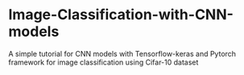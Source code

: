 # Image-Classification-with-CNN-models
A simple tutorial for CNN models with Tensorflow-keras and Pytorch framework for image classification using Cifar-10 dataset

